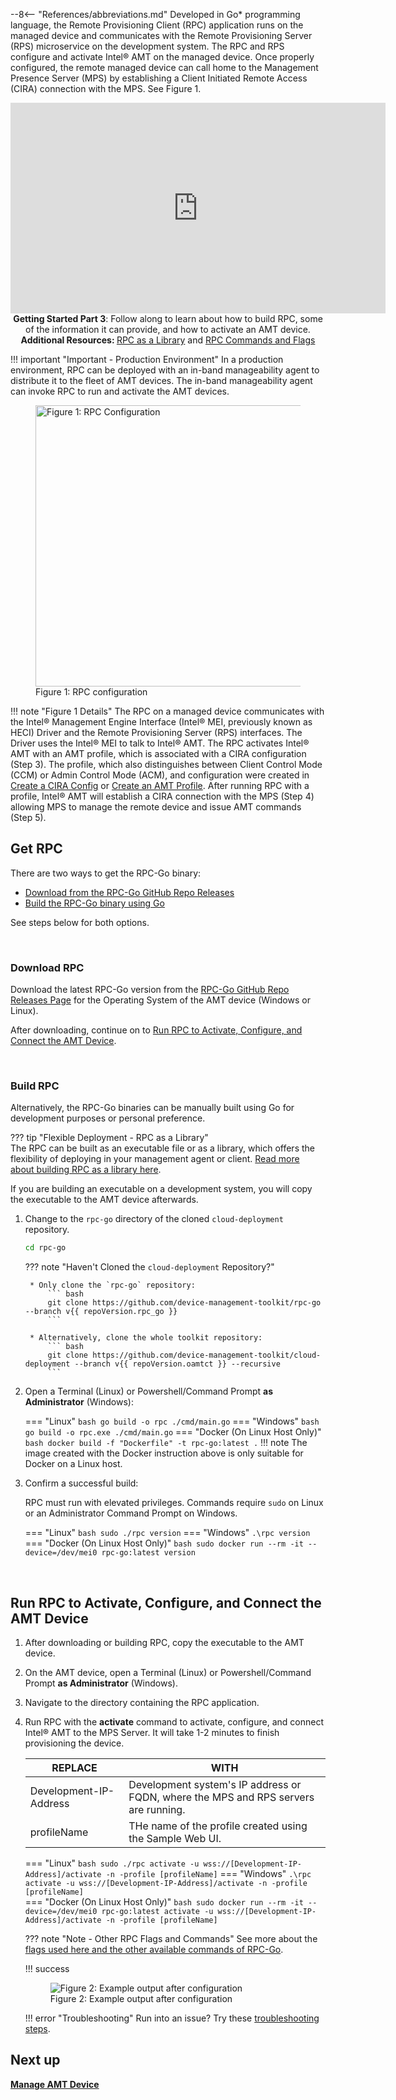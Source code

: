 --8<-- "References/abbreviations.md"
Developed in Go* programming language, the Remote Provisioning Client (RPC) application runs on the managed device and communicates with the Remote Provisioning Server (RPS) microservice on the development system. The RPC and RPS configure and activate Intel® AMT on the managed device. Once properly configured, the remote managed device can call home to the Management Presence Server (MPS) by establishing a Client Initiated Remote Access (CIRA) connection with the MPS. See Figure 1.

<div style="text-align:center;">
  <iframe width="600" height="337" src="https://www.youtube.com/embed/z9Ia317L0Kk" title="YouTube video player" frameborder="0" allow="accelerometer; autoplay; clipboard-write; encrypted-media; gyroscope; picture-in-picture" allowfullscreen></iframe>
  <figcaption><b>Getting Started Part 3</b>: Follow along to learn about how to build RPC, some of the information it can provide, and how to activate an AMT device. <b>Additional Resources: </b><a href="../../../Reference/RPC/libraryRPC">RPC as a Library</a> and <a href="../../../Reference/RPC/commandsRPC">RPC Commands and Flags</a></figcaption>
</div>

!!! important "Important - Production Environment"
    In a production environment, RPC can be deployed with an in-band manageability agent to distribute it to the fleet of AMT devices. The in-band manageability agent can invoke RPC to run and activate the AMT devices.


<figure class="figure-image">
<img width="800" height="450" src="..\..\..\assets\images\RPC_Overview.png" alt="Figure 1: RPC Configuration">
<figcaption>Figure 1: RPC configuration</figcaption>
</figure>

!!! note "Figure 1 Details"
    The RPC on a managed device communicates with the Intel® Management Engine Interface (Intel® MEI, previously known as HECI) Driver and the Remote Provisioning Server (RPS) interfaces. The Driver uses the Intel® MEI to talk to Intel® AMT. The RPC activates Intel® AMT with an AMT profile, which is associated with a CIRA configuration (Step 3). The profile, which also distinguishes between Client Control Mode (CCM) or Admin Control Mode (ACM), and configuration were created in [Create a CIRA Config](createCIRAConfig.md) or [Create an AMT Profile](createProfileACM.md). After running RPC with a profile, Intel® AMT will establish a CIRA connection with the MPS (Step 4) allowing MPS to manage the remote device and issue AMT commands (Step 5).

##  Get RPC

There are two ways to get the RPC-Go binary:

- [Download from the RPC-Go GitHub Repo Releases](#download-rpc)
- [Build the RPC-Go binary using Go](#build-rpc)

See steps below for both options.

<br>

### Download RPC

Download the latest RPC-Go version from the [RPC-Go GitHub Repo Releases Page](https://github.com/device-management-toolkit/rpc-go/releases) for the Operating System of the AMT device (Windows or Linux).

After downloading, continue on to [Run RPC to Activate, Configure, and Connect the AMT Device](#run-rpc-to-activate-configure-and-connect-the-amt-device).

<br>

### Build RPC

Alternatively, the RPC-Go binaries can be manually built using Go for development purposes or personal preference.

??? tip "Flexible Deployment - RPC as a Library"  
    The RPC can be built as an executable file or as a library, which offers the flexibility of deploying in your management agent or client. [Read more about building RPC as a library here](../../Reference/RPC/libraryRPC.md).

If you are building an executable on a development system, you will copy the executable to the AMT device afterwards. 

1. Change to the `rpc-go` directory of the cloned `cloud-deployment` repository.
   
    ``` bash
    cd rpc-go
    ```
    ??? note "Haven't Cloned the `cloud-deployment` Repository?"

        * Only clone the `rpc-go` repository:
            ``` bash
            git clone https://github.com/device-management-toolkit/rpc-go --branch v{{ repoVersion.rpc_go }}
            ```

        * Alternatively, clone the whole toolkit repository:
            ``` bash
            git clone https://github.com/device-management-toolkit/cloud-deployment --branch v{{ repoVersion.oamtct }} --recursive
            ```

2. Open a Terminal (Linux) or Powershell/Command Prompt **as Administrator** (Windows):

    === "Linux"
        ``` bash
        go build -o rpc ./cmd/main.go
        ```
    === "Windows"
        ``` bash
        go build -o rpc.exe ./cmd/main.go
        ```
    === "Docker (On Linux Host Only)"
        ``` bash
        docker build -f "Dockerfile" -t rpc-go:latest .
        ```
        !!! note
            The image created with the Docker instruction above is only suitable for Docker on a Linux host. 

3. Confirm a successful build:

    RPC must run with elevated privileges. Commands require `sudo` on Linux or an Administrator Command Prompt on Windows.

    === "Linux"
        ``` bash
        sudo ./rpc version
        ```
    === "Windows"
        ```
        .\rpc version
        ```        
    === "Docker (On Linux Host Only)"
        ``` bash
        sudo docker run --rm -it --device=/dev/mei0 rpc-go:latest version
        ```

<br>

## Run RPC to Activate, Configure, and Connect the AMT Device

1. After downloading or building RPC, copy the executable to the AMT device.
   
2. On the AMT device, open a Terminal (Linux) or Powershell/Command Prompt **as Administrator** (Windows).

3. Navigate to the directory containing the RPC application. 

4. Run RPC with the **activate** command to activate, configure, and connect Intel® AMT to the MPS Server. It will take 1-2 minutes to finish provisioning the device. 

    | REPLACE                 | WITH                                                                                  |
    |-------------------------|---------------------------------------------------------------------------------------|
    | Development-IP-Address  | Development system's IP address or FQDN, where the MPS and RPS servers are running.   |
    | profileName             | THe name of the profile created using the Sample Web UI.                        |

    === "Linux"
        ``` bash
        sudo ./rpc activate -u wss://[Development-IP-Address]/activate -n -profile [profileName]
        ```
    === "Windows"
        ```
        .\rpc activate -u wss://[Development-IP-Address]/activate -n -profile [profileName]
        ```        
    === "Docker (On Linux Host Only)"
        ``` bash
        sudo docker run --rm -it --device=/dev/mei0 rpc-go:latest activate -u wss://[Development-IP-Address]/activate -n -profile [profileName]
        ```

    ??? note "Note - Other RPC Flags and Commands"
        See more about the [flags used here and the other available commands of RPC-Go](../../Reference/RPC/commandsRPC.md).

    !!! success
        <figure class="figure-image">
        <img src="..\..\..\assets\images\RPC_Success.png" alt="Figure 2: Example output after configuration">
        <figcaption>Figure 2: Example output after configuration</figcaption>
        </figure>

    !!! error "Troubleshooting"
        Run into an issue? Try these [troubleshooting steps](../../Reference/troubleshooting.md).
         

## Next up
**[Manage AMT Device](manageDevice.md)**
